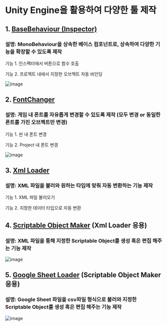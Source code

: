 # Unity Engine을 활용하여 다양한 툴 제작


## 1. [BaseBehaviour (Inspector)](https://github.com/Kim-Kwan-Ho/CustomEditor/blob/main/Assets/Scripts/BehaviourBase/BaseBehaviour.cs)
### 설명: MonoBehaviour을 상속한 베이스 컴포넌트로, 상속하여 다양한 기능을 확장할 수 있도록 제작
기능 1. 인스펙터에서 버튼으로 함수 호출

기능 2. 프로젝트 내에서 지정한 오브젝트 자동 바인딩

![image](https://github.com/user-attachments/assets/2fe11829-6a23-4b7f-92c9-b33d3e6cfa08)


## 2. [FontChanger](https://github.com/Kim-Kwan-Ho/CustomEditor/blob/main/Assets/Scripts/FontChanger/FontChanger.cs)
### 설명: 게임 내 폰트를 자유롭게 변경할 수 있도록 제작 (모두 변경 or 동일한 폰트를 가진 오브젝트만 변경)
기능 1. 씬 내 폰트 변경 

기능 2. Project 내 폰트 변경 

![image](https://github.com/user-attachments/assets/f902227c-567e-4756-a6f3-5ed892c69701)


## 3. [Xml Loader](https://github.com/Kim-Kwan-Ho/CustomEditor/blob/main/Assets/Scripts/XML/XmlDataLoader.cs)
### 설명: XML 파일을 불러와 원하는 타입에 맞춰 자동 변환하는 기능 제작
기능 1. XML 파일 불러오기

기능 2. 지정한 데이터 타입으로 자동 변환


## 4. [Scriptable Object Maker](https://github.com/Kim-Kwan-Ho/CustomEditor/blob/main/Assets/Scripts/SOMaker/SOMaker.cs) (Xml Loader 응용)
### 설명: XML 파일을 통해 지정한 Scriptable Object를 생성 혹은 편집 해주는 기능 제작

![image](https://github.com/user-attachments/assets/2640e95c-fc1c-416b-8de8-463654c6e37d)


## 5. [Google Sheet Loader](https://github.com/Kim-Kwan-Ho/CustomEditor/blob/main/Assets/Scripts/GoogleSheetLoader/GoogleSheetLoader.cs) (Scriptable Object Maker 응용)
### 설명: Google Sheet 파일을 csv파일 형식으로 불러와 지정한 Scriptable Object를 생성 혹은 편집 해주는 기능 제작

![image](https://github.com/user-attachments/assets/7f4674c5-1956-4184-956e-f45be8d991d4)


